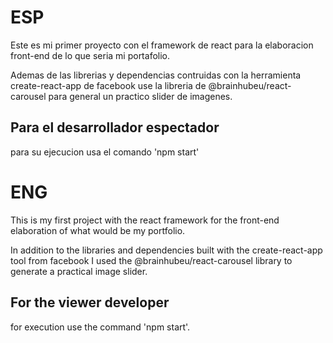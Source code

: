 # ESP
Este es mi primer proyecto con el framework de react para la elaboracion front-end de lo que seria mi portafolio.

Ademas de las librerias y dependencias contruidas con la herramienta create-react-app de facebook
use la libreria de @brainhubeu/react-carousel para general un practico slider de imagenes.

## Para el desarrollador espectador
para su ejecucion usa el comando 'npm start'

# ENG
This is my first project with the react framework for the front-end elaboration of what would be my portfolio.

In addition to the libraries and dependencies built with the create-react-app tool from facebook
I used the @brainhubeu/react-carousel library to generate a practical image slider.

## For the viewer developer
for execution use the command 'npm start'.